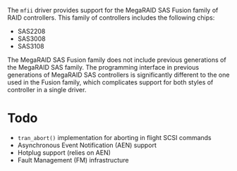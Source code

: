 The `mfii` driver provides support for the MegaRAID SAS Fusion family of
RAID controllers. This family of controllers includes the following chips:

- SAS2208
- SAS3008
- SAS3108

The MegaRAID SAS Fusion family does not include previous generations
of the MegaRAID SAS family. The programming interface in previous
generations of MegaRAID SAS controllers is significantly different to
the one used in the Fusion family, which complicates support for both
styles of controller in a single driver.

# Todo

- `tran_abort()` implementation for aborting in flight SCSI commands
- Asynchronous Event Notification (AEN) support
- Hotplug support (relies on AEN)
- Fault Management (FM) infrastructure
